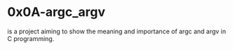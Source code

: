 # 0x0A-argc_argv
is a project aiming to show the meaning and importance of argc and argv in C programming.
